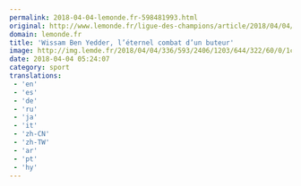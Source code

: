```yaml
---
permalink: 2018-04-04-lemonde.fr-598481993.html
original: http://www.lemonde.fr/ligue-des-champions/article/2018/04/04/wissam-ben-yedder-l-eternel-combat-d-un-buteur_5280281_1616944.html
domain: lemonde.fr
title: 'Wissam Ben Yedder, l’éternel combat d’un buteur'
image: http://img.lemde.fr/2018/04/04/336/593/2406/1203/644/322/60/0/1c136ec_13668-f36qkn.ijgh9.jpg
date: 2018-04-04 05:24:07
category: sport
translations: 
 - 'en'
 - 'es'
 - 'de'
 - 'ru'
 - 'ja'
 - 'it'
 - 'zh-CN'
 - 'zh-TW'
 - 'ar'
 - 'pt'
 - 'hy'
---
```



